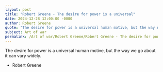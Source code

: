 ```yaml
---
layout: post
title: "Robert Greene - The desire for power is a universal"
date: 2024-12-28 12:00:00 -0000
author: Robert Greene
quote: "The desire for power is a universal human motive, but the way we go about it can vary widely."
subject: Art of war
permalink: /Art of war/Robert Greene/Robert Greene - The desire for power is a universal
---
```


The desire for power is a universal human motive, but the way we go about it can vary widely.

- Robert Greene
